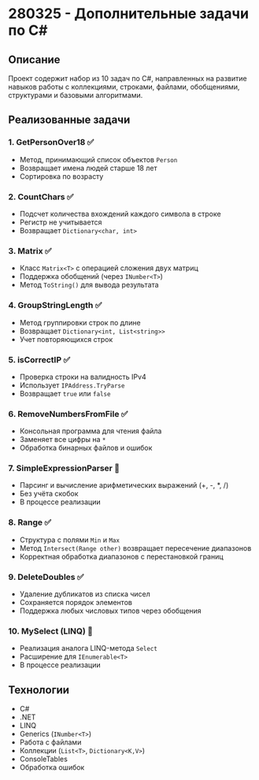 # 280325 - Дополнительные задачи по C#

## Описание
Проект содержит набор из 10 задач по C#, направленных на развитие навыков работы с коллекциями, строками, файлами, обобщениями, структурами и базовыми алгоритмами.

## Реализованные задачи

### 1. GetPersonOver18 ✅
- Метод, принимающий список объектов `Person`
- Возвращает имена людей старше 18 лет
- Сортировка по возрасту

### 2. CountChars ✅
- Подсчет количества вхождений каждого символа в строке
- Регистр не учитывается
- Возвращает `Dictionary<char, int>`

### 3. Matrix ✅
- Класс `Matrix<T>` с операцией сложения двух матриц
- Поддержка обобщений (через `INumber<T>`)
- Метод `ToString()` для вывода результата

### 4. GroupStringLength ✅
- Метод группировки строк по длине
- Возвращает `Dictionary<int, List<string>>`
- Учет повторяющихся строк

### 5. isCorrectIP ✅
- Проверка строки на валидность IPv4
- Использует `IPAddress.TryParse`
- Возвращает `true` или `false`

### 6. RemoveNumbersFromFile ✅
- Консольная программа для чтения файла
- Заменяет все цифры на `*`
- Обработка бинарных файлов и ошибок

### 7. SimpleExpressionParser 🚧
- Парсинг и вычисление арифметических выражений (+, -, *, /)
- Без учёта скобок
- В процессе реализации

### 8. Range ✅
- Структура с полями `Min` и `Max`
- Метод `Intersect(Range other)` возвращает пересечение диапазонов
- Корректная обработка диапазонов с перестановкой границ

### 9. DeleteDoubles ✅
- Удаление дубликатов из списка чисел
- Сохраняется порядок элементов
- Поддержка любых числовых типов через обобщения

### 10. MySelect (LINQ) 🚧
- Реализация аналога LINQ-метода `Select`
- Расширение для `IEnumerable<T>`
- В процессе реализации

## Технологии
- C#
- .NET
- LINQ
- Generics (`INumber<T>`)
- Работа с файлами
- Коллекции (`List<T>`, `Dictionary<K,V>`)
- ConsoleTables
- Обработка ошибок